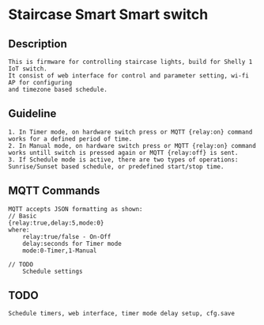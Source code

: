 # Staircase Smart Smart switch

## Description

    This is firmware for controlling staircase lights, build for Shelly 1 IoT switch.  
    It consist of web interface for control and parameter setting, wi-fi AP for configuring  
    and timezone based schedule.

## Guideline

    1. In Timer mode, on hardware switch press or MQTT {relay:on} command works for a defined period of time.
    2. In Manual mode, on hardware switch press or MQTT {relay:on} command works untill switch is pressed again or MQTT {relay:off} is sent.
    3. If Schedule mode is active, there are two types of operations: Sunrise/Sunset based schedule, or predefined start/stop time.
 
## MQTT Commands

    MQTT accepts JSON formatting as shown:
    // Basic
    {relay:true,delay:5,mode:0}
    where:
        relay:true/false - On-Off
        delay:seconds for Timer mode
        mode:0-Timer,1-Manual

    // TODO
        Schedule settings

## TODO
    
    Schedule timers, web interface, timer mode delay setup, cfg.save